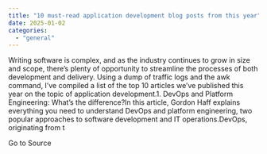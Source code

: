 ```yaml
---
title: "10 must-read application development blog posts from this year"
date: 2025-01-02
categories: 
  - "general"
---
```


Writing software is complex, and as the industry continues to grow in size and scope, there’s plenty of opportunity to streamline the processes of both development and delivery. Using a dump of traffic logs and the awk command, I’ve compiled a list of the top 10 articles we’ve published this year on the topic of application development.1. DevOps and Platform Engineering: What’s the difference?In this article, Gordon Haff explains everything you need to understand DevOps and platform engineering, two popular approaches to software development and IT operations.DevOps, originating from t

Go to Source
